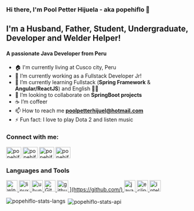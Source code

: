 <!-- Complete list of github markdown emoji markup-->
<!-- https://gist.github.com/rxaviers/7360908 -->
### Hi there, I'm Pool Petter Hijuela - aka popehiflo 👋

## I'm a Husband, Father, Student, Undergraduate, Developer and Welder Helper!

#### A passionate Java Developer from Peru
- 🏠 I'm currently living at Cusco city, Peru
- 🔭 I’m currently working as a Fullstack Developer Jr!
- 🌱 I’m currently learning Fullstack (**Spring Framework** & **Angular/ReactJS**) and English 🤦‍♂
- 👯 I’m looking to collaborate on **SpringBoot projects**
- ☕️ I’m coffeer
- 📫 How to reach me **poolpetterhijuel@hotmail.com**
- ⚡ Fun fact: I love to play Dota 2 and listen music

### Connect with me:
<!-- Iconos de redes sociales -->
<!-- https://www.jsdelivr.com/package/npm/simple-icons?version=3.0.1&path=icons -->
<p align="left">
<a href="https://www.linkedin.com/in/popehiflo/" target="_blank"><img align="center" src="https://cdn.jsdelivr.net/npm/simple-icons@3.0.1/icons/linkedin.svg" alt="popehiflo-linkedin" height="30" width="40" /></a>
<a href="https://twitter.com/popehiflo" target="_blank"><img align="center" src="https://cdn.jsdelivr.net/npm/simple-icons@3.0.1/icons/twitter.svg" alt="popehiflo-twitter" height="30" width="40" /></a>
<a href="https://www.instagram.com/popehiflo/" target="_blank"><img align="center" src="https://cdn.jsdelivr.net/npm/simple-icons@3.0.1/icons/instagram.svg" alt="popehiflo-instagram" height="30" width="40" /></a>
<a href="https://www.facebook.com/popehiflo" target="_blank"><img align="center" src="https://cdn.jsdelivr.net/npm/simple-icons@3.0.1/icons/facebook.svg" alt="popehiflo-facebook" height="30" width="40" /></a>
</p>

### Languages and Tools
<p align="left">
<a href="https://www.microsoft.com/en-us/windows" target="_blank">
<img src="https://img.icons8.com/color/240/000000/windows-10.png" alt="windows" width="30px">
</a>
<a href="https://www.kernel.org/" target="_blank">
<img alt="linux" width="30px" src="https://img.icons8.com/color/96/000000/linux.png">
</a>
<a href="https://ubuntu.com/" target="_blank">
<img alt="ubuntu" width="30px" src="https://img.icons8.com/color/96/000000/ubuntu--v1.png">
</a>
<a href="https://git-scm.com/" target="_blank">
<img alt="Git" width="30px" src="https://img.icons8.com/color/240/000000/git.png">
</a>
<a href="https://github.com/" target="_blank">
<img alt="github" width="30px" src="https://img.icons8.com/ios-glyphs/240/000000/github.png">
</code>](https://github.com/)
<a href="https://docs.oracle.com/en/java/" target="_blank">
<img src="https://img.icons8.com/color/240/000000/java-coffee-cup-logo.png" alt="java" width="30px">
</a>
<a href="https://www.eclipse.org/" target="_blank">
<img src="https://img.icons8.com/fluent/240/000000/java-eclipse-logo.png" alt="eclipse ide" width="30px"/>
</a>
<a href="https://www.jetbrains.com/idea/" target="_blank">
<img src="https://img.icons8.com/color/240/000000/intellij-idea.png" alt="intellij idea" width="30px"/>
</a>
</p>

<p><img align="left" src="https://github-readme-stats.vercel.app/api/top-langs?username=popehiflo&show_icons=true&locale=en&layout=compact" alt="popehiflo-stats-langs" /></p>

<p>&nbsp;<img align="center" src="https://github-readme-stats.vercel.app/api?username=popehiflo&show_icons=true&locale=en" alt="popehiflo-stats-api" /></p>
